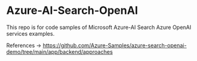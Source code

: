 # Azure-AI-Search-OpenAI
This repo is for code samples of Microsoft Azure-AI Search Azure OpenAI services examples.  

References ->
https://github.com/Azure-Samples/azure-search-openai-demo/tree/main/app/backend/approaches
